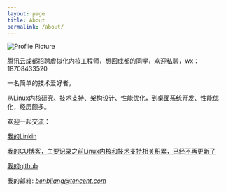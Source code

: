 ```yaml
---
layout: page
title: About
permalink: /about/
---
```


<img src="{{ site.baseurl }}/assets/profile-placeholder.gif" title="Profile Picture" class="profile">

腾讯云成都招聘虚拟化内核工程师，想回成都的同学，欢迎私聊，wx：18708433520

一名简单的技术爱好者。

从Linux内核研究、技术支持、架构设计、性能优化，到桌面系统开发、性能优化，经历颇多。

欢迎一起交流：

[我的Linkin](https://www.linkedin.com/in/%E5%BD%AA-%E8%92%8B-213712102?trk=hp-identity-name)

[我的CU博客，主要记录之前Linux内核和技术支持相关积累，已经不再更新了](http://blog.chinaunix.net/uid/14528823.html)

[我的github](https://github.com/happyseeker)

我的邮箱: *benbjiang@tencent.com*
